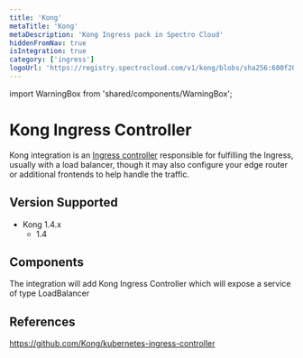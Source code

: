 ```yaml
---
title: 'Kong'
metaTitle: 'Kong'
metaDescription: 'Kong Ingress pack in Spectro Cloud'
hiddenFromNav: true
isIntegration: true
category: ['ingress']
logoUrl: 'https://registry.spectrocloud.com/v1/kong/blobs/sha256:600f20583f85ccad4c515e51542f74aa9acb851d5b03ecb0e7b3435eb51ecf56?type=image/png'
---
```


import WarningBox from 'shared/components/WarningBox';

# Kong Ingress Controller

Kong integration is an [Ingress controller](https://kubernetes.io/docs/concepts/services-networking/ingress-controllers) responsible for fulfilling the Ingress, usually with a load balancer, though it may also configure your edge router or additional frontends to help handle the traffic.

## Version Supported

* Kong 1.4.x
	* 1.4

## Components

The integration will add Kong Ingress Controller which will expose a service of type LoadBalancer

## References

https://github.com/Kong/kubernetes-ingress-controller

